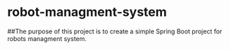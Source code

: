 # robot-managment-system
##The purpose of this project is to create a simple Spring Boot project for robots managment system.
